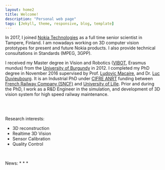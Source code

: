```yaml
---
layout: home2
title: Welcome!
description: "Personal web page"
tags: [Jekyll, theme, responsive, blog, template]
---
```

In 2017, I joined [Nokia Technologies](https://www.nokia.com/) as a full time senior scientist in Tampere, Finland. I am nowadays working on 3D computer vision prototypes for present and future Nokia products. I also provide technical consultations in Standards (MPEG, 3GPP).

I received my Master degree in Vision and Robotics ([VIBOT](https://www.vibot.org/), Erasmus mundus) from the [University of Burgundy](https://en.u-bourgogne.fr/) in 2012. I completed my PhD degree in November 2016 supervised by Prof. [Ludovic Macaire](https://pro.univ-lille.fr/ludovic-macaire), and Dr. [Luc Duvieubourg](https://pro.univ-lille.fr/luc-duvieubourg). It is an Industrial PhD under [CIFRE ANRT](https://euraxess.ec.europa.eu/jobs/funding/cifre-fellowships) funding between [French Railway Company (SNCF)](https://www.sncf-reseau.com/en/innovation) and [University of Lille](https://www.univ-lille.fr/). Prior and during the PhD, I work as a R&D Engineer in the simulation, and development of 3D vision system for high speed railway maintenance. 

<br>

<br>

Research interests:
* 3D reconstruction
* Realtime 3D Vision
* Sensor Calibration
* Quality Control

<br>

News:
* 
* 
* 





